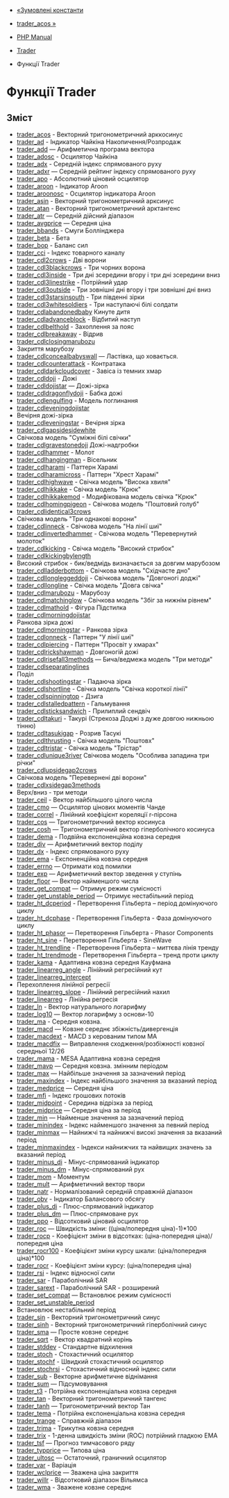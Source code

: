 - [«Зумовлені константи](trader.constants.md)
- [trader_acos »](function.trader-acos.md)

- [PHP Manual](index.md)
- [Trader](book.trader.md)
- Функції Trader

# Функції Trader

## Зміст

- [trader_acos](function.trader-acos.md) - Векторний
тригонометричний арккосинус
- [trader_ad](function.trader-ad.md) - Індикатор Чайкіна
Накопичення/Розпродаж
- [trader_add](function.trader-add.md) — Арифметична програма
вектора
- [trader_adosc](function.trader-adosc.md) - Осцилятор Чайкіна
- [trader_adx](function.trader-adx.md) - Середній індекс
спрямованого руху
- [trader_adxr](function.trader-adxr.md) — Середній рейтинг індексу
спрямованого руху
- [trader_apo](function.trader-apo.md) - Абсолютний ціновий
осцилятор
- [trader_aroon](function.trader-aroon.md) - Індикатор Aroon
- [trader_aroonosc](function.trader-aroonosc.md) - Осцилятор
індикатора Aroon
- [trader_asin](function.trader-asin.md) - Векторний
тригонометричний арксинус
- [trader_atan](function.trader-atan.md) - Векторний
тригонометричний арктангенс
- [trader_atr](function.trader-atr.md) — Середній дійсний діапазон
- [trader_avgprice](function.trader-avgprice.md) — Середня ціна
- [trader_bbands](function.trader-bbands.md) - Смуги Боллінджера
- [trader_beta](function.trader-beta.md) - Бета
- [trader_bop](function.trader-bop.md) - Баланс сил
- [trader_cci](function.trader-cci.md) - Індекс товарного каналу
- [trader_cdl2crows](function.trader-cdl2crows.md) - Дві ворони
- [trader_cdl3blackcrows](function.trader-cdl3blackcrows.md) - Три
чорних ворона
- [trader_cdl3inside](function.trader-cdl3inside.md) - Три дні
зсередини вгору і три дні зсередини вниз
- [trader_cdl3linestrike](function.trader-cdl3linestrike.md) -
Потрійний удар
- [trader_cdl3outside](function.trader-cdl3outside.md) - Три зовнішні
дні вгору і три зовнішні дні вниз
- [trader_cdl3starsinsouth](function.trader-cdl3starsinsouth.md) -
Три південні зірки
- [trader_cdl3whitesoldiers](function.trader-cdl3whitesoldiers.md) -
Три наступаючі білі солдати
- [trader_cdlabandonedbaby](function.trader-cdlabandonedbaby.md)
Кинуте дитя
- [trader_cdladvanceblock](function.trader-cdladvanceblock.md) -
Відбитий наступ
- [trader_cdlbelthold](function.trader-cdlbelthold.md) - Захоплення за
пояс
- [trader_cdlbreakaway](function.trader-cdlbreakaway.md) - Відрив
- [trader_cdlclosingmarubozu](function.trader-cdlclosingmarubozu.md)
- Закриття марубозу
- [trader_cdlconcealbabyswall](function.trader-cdlconcealbabyswall.md)
— Ластівка, що ховається.
- [trader_cdlcounterattack](function.trader-cdlcounterattack.md) -
Контратака
- [trader_cdldarkcloudcover](function.trader-cdldarkcloudcover.md) -
Завіса із темних хмар
- [trader_cdldoji](function.trader-cdldoji.md) - Дожі
- [trader_cdldojistar](function.trader-cdldojistar.md) — Дожі-зірка
- [trader_cdldragonflydoji](function.trader-cdldragonflydoji.md) -
Бабка дожі
- [trader_cdlengulfing](function.trader-cdlengulfing.md) - Модель
поглинання
- [trader_cdleveningdojistar](function.trader-cdleveningdojistar.md)
- Вечірня дожі-зірка
- [trader_cdleveningstar](function.trader-cdleveningstar.md) -
Вечірня зірка
- [trader_cdlgapsidesidewhite](function.trader-cdlgapsidesidewhite.md)
- Свічкова модель "Суміжні білі свічки"
- [trader_cdlgravestonedoji](function.trader-cdlgravestonedoji.md)
Дожі-надгробки
- [trader_cdlhammer](function.trader-cdlhammer.md) - Молот
- [trader_cdlhangingman](function.trader-cdlhangingman.md) -
Вісельник
- [trader_cdlharami](function.trader-cdlharami.md) - Паттерн Харамі
- [trader_cdlharamicross](function.trader-cdlharamicross.md) -
Паттерн "Хрест Харамі"
- [trader_cdlhighwave](function.trader-cdlhighwave.md) - Свічка
модель "Висока хвиля"
- [trader_cdlhikkake](function.trader-cdlhikkake.md) - Свічка
модель "Крюк"
- [trader_cdlhikkakemod](function.trader-cdlhikkakemod.md) -
Модифікована модель свічка "Крюк"
- [trader_cdlhomingpigeon](function.trader-cdlhomingpigeon.md) -
Свічкова модель "Поштовий голуб"
- [trader_cdlidentical3crows](function.trader-cdlidentical3crows.md)
- Свічкова модель "Три однакові ворони"
- [trader_cdlinneck](function.trader-cdlinneck.md) - Свічкова модель
"На лінії шиї"
- [trader_cdlinvertedhammer](function.trader-cdlinvertedhammer.md) -
Свічкова модель "Перевернутий молоток"
- [trader_cdlkicking](function.trader-cdlkicking.md) - Свічка
модель "Високий стрибок"
- [trader_cdlkickingbylength](function.trader-cdlkickingbylength.md)
- Високий стрибок - бик/ведмідь визначається за довгим марубозом
- [trader_cdlladderbottom](function.trader-cdlladderbottom.md) -
Свічкова модель "Східчасте дно"
- [trader_cdllongleggeddoji](function.trader-cdllongleggeddoji.md) -
Свічкова модель "Довгоногі доджі"
- [trader_cdllongline](function.trader-cdllongline.md) - Свічка
модель "Довга свічка"
- [trader_cdlmarubozu](function.trader-cdlmarubozu.md) - Марубозу
- [trader_cdlmatchinglow](function.trader-cdlmatchinglow.md) -
Свічкова модель "Збіг за нижнім рівнем"
- [trader_cdlmathold](function.trader-cdlmathold.md) - Фігура
Підстилка
- [trader_cdlmorningdojistar](function.trader-cdlmorningdojistar.md)
- Ранкова зірка дожі
- [trader_cdlmorningstar](function.trader-cdlmorningstar.md) -
Ранкова зірка
- [trader_cdlonneck](function.trader-cdlonneck.md) - Паттерн "У
лінії шиї"
- [trader_cdlpiercing](function.trader-cdlpiercing.md) - Паттерн
"Просвіт у хмарах"
- [trader_cdlrickshawman](function.trader-cdlrickshawman.md) -
Довгоногій дожі
- [trader_cdlrisefall3methods](function.trader-cdlrisefall3methods.md)
— Бича/ведмежа модель "Три методи"
- [trader_cdlseparatinglines](function.trader-cdlseparatinglines.md)
- Поділ
- [trader_cdlshootingstar](function.trader-cdlshootingstar.md) -
Падаюча зірка
- [trader_cdlshortline](function.trader-cdlshortline.md) - Свічка
модель "Свічка короткої лінії"
- [trader_cdlspinningtop](function.trader-cdlspinningtop.md) -
Дзига
- [trader_cdlstalledpattern](function.trader-cdlstalledpattern.md) -
Гальмування
- [trader_cdlsticksandwich](function.trader-cdlsticksandwich.md) -
Прилиплий сендвіч
- [trader_cdltakuri](function.trader-cdltakuri.md) - Такурі
(Стрекоза Доджі з дуже довгою нижньою тінню)
- [trader_cdltasukigap](function.trader-cdltasukigap.md) - Розрив
Тасукі
- [trader_cdlthrusting](function.trader-cdlthrusting.md) - Свічка
модель "Поштовх"
- [trader_cdltristar](function.trader-cdltristar.md) - Свічка
модель "Трістар"
- [trader_cdlunique3river](function.trader-cdlunique3river.md)
Свічкова модель "Особлива западина три річки"
- [trader_cdlupsidegap2crows](function.trader-cdlupsidegap2crows.md)
- Свічкова модель "Перевернені дві ворони"
- [trader_cdlxsidegap3methods](function.trader-cdlxsidegap3methods.md)
- Верх/вниз - три методи
- [trader_ceil](function.trader-ceil.md) - Вектор найбільшого цілого
числа
- [trader_cmo](function.trader-cmo.md) — Осцилятор цінових моментів
Чанде
- [trader_correl](function.trader-correl.md) - Лінійний коефіцієнт
кореляції r-пірсона
- [trader_cos](function.trader-cos.md) — Тригонометричний вектор
косинуса
- [trader_cosh](function.trader-cosh.md) — Тригонометричний вектор
гіперболічного косинуса
- [trader_dema](function.trader-dema.md) - Подвійна експоненційна
ковзна середня
- [trader_div](function.trader-div.md) — Арифметичний вектор
поділу
- [trader_dx](function.trader-dx.md) - Індекс спрямованого руху
- [trader_ema](function.trader-ema.md) - Експоненційна ковзна
середня
- [trader_errno](function.trader-errno.md) — Отримати код помилки
- [trader_exp](function.trader-exp.md) — Арифметичний вектор
зведення у ступінь
- [trader_floor](function.trader-floor.md) — Вектор найменшого
числа
- [trader_get_compat](function.trader-get-compat.md) — Отримує
режим сумісності
- [trader_get_unstable_period](function.trader-get-unstable-period.md)
— Отримує нестабільний період
- [trader_ht_dcperiod](function.trader-ht-dcperiod.md) -
Перетворення Гільберта – період домінуючого циклу
- [trader_ht_dcphase](function.trader-ht-dcphase.md) -
Перетворення Гільберта - Фаза домінуючого циклу
- [trader_ht_phasor](function.trader-ht-phasor.md) — Перетворення
Гільберта - Phasor Components
- [trader_ht_sine](function.trader-ht-sine.md) - Перетворення
Гільберта - SineWave
- [trader_ht_trendline](function.trader-ht-trendline.md) -
Перетворення Гільберта – миттєва лінія тренду
- [trader_ht_trendmode](function.trader-ht-trendmode.md) -
Перетворення Гільберта – тренд проти циклу
- [trader_kama](function.trader-kama.md) - Адаптивна ковзна
середня Кауфмана
- [trader_linearreg_angle](function.trader-linearreg-angle.md) -
Лінійний регресійний кут
- [trader_linearreg_intercept](function.trader-linearreg-intercept.md)
- Перехоплення лінійної регресії
- [trader_linearreg_slope](function.trader-linearreg-slope.md) -
Лінійний регресійний нахил
- [trader_linearreg](function.trader-linearreg.md) - Лінійна
регресія
- [trader_ln](function.trader-ln.md) - Вектор натурального логарифму
- [trader_log10](function.trader-log10.md) — Вектор логарифму з
основи-10
- [trader_ma](function.trader-ma.md) - Середня ковзна.
- [trader_macd](function.trader-macd.md) — Ковзне середнє
збіжність/дивергенція
- [trader_macdext](function.trader-macdext.md) - MACD з керованим
типом MA
- [trader_macdfix](function.trader-macdfix.md) — Виправлення
сходження/розбіжності ковзної середньої 12/26
- [trader_mama](function.trader-mama.md) - MESA Адаптивна
ковзна середня
- [trader_mavp](function.trader-mavp.md) — Середня ковзна.
змінним періодом
- [trader_max](function.trader-max.md) — Найбільше значення за
зазначений період
- [trader_maxindex](function.trader-maxindex.md) - Індекс
найбільшого значення за вказаний період
- [trader_medprice](function.trader-medprice.md) — Середня ціна
- [trader_mfi](function.trader-mfi.md) - Індекс грошових потоків
- [trader_midpoint](function.trader-midpoint.md) - Середина відрізка
за період
- [trader_midprice](function.trader-midprice.md) — Середня ціна за
період
- [trader_min](function.trader-min.md) — Найменше значення за
зазначений період
- [trader_minindex](function.trader-minindex.md) - Індекс
найменшого значення за певний період
- [trader_minmax](function.trader-minmax.md) — Найнижчі та найнижчі
високі значення за вказаний період
- [trader_minmaxindex](function.trader-minmaxindex.md) - Індекси
найнижчих та найвищих значень за вказаний період
- [trader_minus_di](function.trader-minus-di.md) -
Мінус-спрямований індикатор
- [trader_minus_dm](function.trader-minus-dm.md) -
Мінус-спрямований рух
- [trader_mom](function.trader-mom.md) - Моментум
- [trader_mult](function.trader-mult.md) — Арифметичний вектор
твори
- [trader_natr](function.trader-natr.md) - Нормалізований середній
справжній діапазон
- [trader_obv](function.trader-obv.md) - Індикатор Балансового
обсягу
- [trader_plus_di](function.trader-plus-di.md) - Плюс-спрямований
індикатор
- [trader_plus_dm](function.trader-plus-dm.md) — Плюс-спрямоване
рух
- [trader_ppo](function.trader-ppo.md) - Відсотковий ціновий
осцилятор
- [trader_roc](function.trader-roc.md) — Швидкість зміни:
((ціна/попередня ціна)-1)\*100
- [trader_rocp](function.trader-rocp.md) - Коефіцієнт зміни в
відсотках: (ціна-попередня ціна)/попередня ціна
- [trader_rocr100](function.trader-rocr100.md) - Коефіцієнт
зміни курсу шкали: (ціна/попередня ціна)\*100
- [trader_rocr](function.trader-rocr.md) - Коефіцієнт зміни
курсу: (ціна/попередня ціна)
- [trader_rsi](function.trader-rsi.md) - Індекс відносної сили
- [trader_sar](function.trader-sar.md) - Параболічний SAR
- [trader_sarext](function.trader-sarext.md) - Параболічний SAR -
розширений
- [trader_set_compat](function.trader-set-compat.md) — Встановлює
режим сумісності
- [trader_set_unstable_period](function.trader-set-unstable-period.md)
- Встановлює нестабільний період
- [trader_sin](function.trader-sin.md) - Векторний
тригонометричний синус
- [trader_sinh](function.trader-sinh.md) - Векторний
тригонометричний гіперболічний синус
- [trader_sma](function.trader-sma.md) — Просте ковзне середнє
- [trader_sqrt](function.trader-sqrt.md) - Вектор квадратний
корінь
- [trader_stddev](function.trader-stddev.md) - Стандартне
відхилення
- [trader_stoch](function.trader-stoch.md) - Стохастичний
осцилятор
- [trader_stochf](function.trader-stochf.md) - Швидкий
стохастичний осцилятор
- [trader_stochrsi](function.trader-stochrsi.md) - Стохастичний
відносний індекс сили
- [trader_sub](function.trader-sub.md) - Векторне арифметичне
віднімання
- [trader_sum](function.trader-sum.md) — Підсумовування
- [trader_t3](function.trader-t3.md) - Потрійна експоненціальна
ковзна середня
- [trader_tan](function.trader-tan.md) - Векторний
тригонометричний тангенс
- [trader_tanh](function.trader-tanh.md) — Тригонометричний вектор
Тан
- [trader_tema](function.trader-tema.md) - Потрійна експоненціальна
ковзна середня
- [trader_trange](function.trader-trange.md) - Справжній діапазон
- [trader_trima](function.trader-trima.md) - Трикутна ковзна
середня
- [trader_trix](function.trader-trix.md) - 1-денна швидкість
зміни (ROC) потрійний гладкою EMA
- [trader_tsf](function.trader-tsf.md) — Прогноз тимчасового ряду
- [trader_typprice](function.trader-typprice.md) — Типова ціна
- [trader_ultosc](function.trader-ultosc.md) — Остаточний,
граничний осцилятор
- [trader_var](function.trader-var.md) - Варіація
- [trader_wclprice](function.trader-wclprice.md) — Зважена ціна
закриття
- [trader_willr](function.trader-willr.md) - Відсотковий діапазон
Вільямса
- [trader_wma](function.trader-wma.md) - Зважене ковзне
середнє

